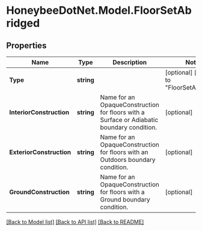 
# HoneybeeDotNet.Model.FloorSetAbridged

## Properties

Name | Type | Description | Notes
------------ | ------------- | ------------- | -------------
**Type** | **string** |  | [optional] [default to "FloorSetAbridged"]
**InteriorConstruction** | **string** | Name for an OpaqueConstruction for floors with a Surface or Adiabatic boundary condition. | [optional] 
**ExteriorConstruction** | **string** | Name for an OpaqueConstruction for floors with an Outdoors boundary condition. | [optional] 
**GroundConstruction** | **string** | Name for an OpaqueConstruction for floors with a Ground boundary condition. | [optional] 

[[Back to Model list]](../README.md#documentation-for-models)
[[Back to API list]](../README.md#documentation-for-api-endpoints)
[[Back to README]](../README.md)

